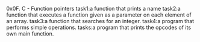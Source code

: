0x0F. C - Function pointers
task1:a function that prints a name
task2:a function that executes a function given as a parameter on each element of an array.
task3:a function that searches for an integer.
task4:a program that performs simple operations.
tasks:a program that prints the opcodes of its own main function.
